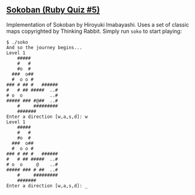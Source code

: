 ## [Sokoban (Ruby Quiz #5)](http://www.rubyquiz.com/quiz5.html)

Implementation of Sokoban by Hiroyuki Imabayashi. Uses a set of classic maps copyrighted by Thinking Rabbit. Simply run `soko` to start playing:

    $ ./soko
    And so the journey begins...
    Level 1
        #####           
        #   #           
        #o  #           
      ###  o##          
      #  o o #          
    ### # ## #   ###### 
    #   # ## #####  ..# 
    # o  o          ..# 
    ##### ### #@##  ..# 
        #     ######### 
        #######         
    Enter a direction [w,a,s,d]: w
    Level 1
        #####           
        #   #           
        #o  #           
      ###  o##          
      #  o o #          
    ### # ## #   ###### 
    #   # ## #####  ..# 
    # o  o     @    ..# 
    ##### ### # ##  ..# 
        #     ######### 
        #######         
    Enter a direction [w,a,s,d]: _
